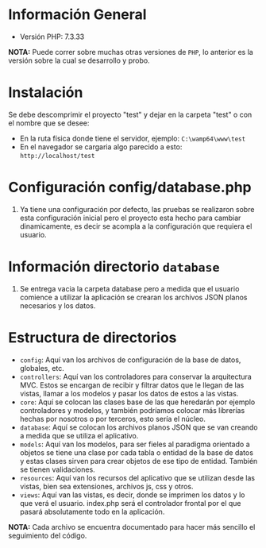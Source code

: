 # Información General
- Versión PHP: 7.3.33

**NOTA:** Puede correr sobre muchas otras versiones de `PHP`, lo anterior es la versión sobre la cual se desarrollo y probo.  

# Instalación
Se debe descomprimir el proyecto "test" y dejar en la carpeta "test" o con el nombre que se desee:
- En la ruta física donde tiene el servidor, ejemplo: `C:\wamp64\www\test`
- En el navegador se cargaria algo parecido a esto: `http://localhost/test`

# Configuración config/database.php
1. Ya tiene una configuración por defecto, las pruebas se realizaron sobre esta configuración inicial pero el proyecto esta hecho para cambiar dinamicamente, es decir se acompla a la configuración que requiera el usuario.

# Información directorio `database`
1. Se entrega vacia la carpeta database pero a medida que el usuario comience a utilizar la aplicación se crearan los archivos JSON planos necesarios y los datos.

# Estructura de directorios
- `config`: Aquí van los archivos de configuración de la base de datos, globales, etc.
- `controllers`: Aquí van los controladores para conservar la arquitectura MVC. Estos se encargan de recibir y filtrar datos que le llegan de las vistas, llamar a los modelos y pasar los datos de estos a las vistas.
- `core`: Aquí se colocan las clases base de las que heredarán por ejemplo controladores y modelos, y también podríamos colocar más librerías hechas por nosotros o por terceros, esto sería el núcleo.
- `database`: Aquí se colocan los archivos planos JSON que se van creando a medida que se utiliza el aplicativo.
- `models`: Aquí van los modelos, para ser fieles al paradigma orientado a objetos se tiene una clase por cada tabla o entidad de la base de datos y estas clases sirven para crear objetos de ese tipo de entidad. También se tienen validaciones.
- `resources`: Aquí van los recursos del aplicativo que se utilizan desde las vistas, bien sea extensiones, archivos js, css y otros.
- `views`: Aquí van las vistas, es decir, donde se imprimen los datos y lo que verá el usuario.
index.php será el controlador frontal por el que pasará absolutamente todo en la aplicación.

**NOTA:** Cada archivo se encuentra documentado para hacer más sencillo el seguimiento del código.